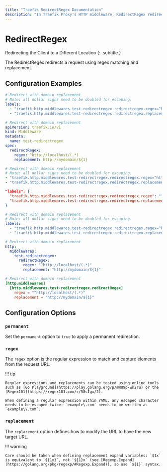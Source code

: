 ```yaml
---
title: "Traefik RedirectRegex Documentation"
description: "In Traefik Proxy's HTTP middleware, RedirectRegex redirecting clients to different locations. Read the technical documentation."
---
```


# RedirectRegex

Redirecting the Client to a Different Location
{: .subtitle }

<!--
TODO: add schema
-->

The RedirectRegex redirects a request using regex matching and replacement.

## Configuration Examples

```yaml tab="Docker"
# Redirect with domain replacement
# Note: all dollar signs need to be doubled for escaping.
labels:
  - "traefik.http.middlewares.test-redirectregex.redirectregex.regex=^http://localhost/(.*)"
  - "traefik.http.middlewares.test-redirectregex.redirectregex.replacement=http://mydomain/$${1}"
```

```yaml tab="Kubernetes"
# Redirect with domain replacement
apiVersion: traefik.io/v1
kind: Middleware
metadata:
  name: test-redirectregex
spec:
  redirectRegex:
    regex: ^http://localhost/(.*)
    replacement: http://mydomain/${1}
```

```yaml tab="Consul Catalog"
# Redirect with domain replacement
# Note: all dollar signs need to be doubled for escaping.
- "traefik.http.middlewares.test-redirectregex.redirectregex.regex=^http://localhost/(.*)"
- "traefik.http.middlewares.test-redirectregex.redirectregex.replacement=http://mydomain/$${1}"
```

```json tab="Marathon"
"labels": {
  "traefik.http.middlewares.test-redirectregex.redirectregex.regex": "^http://localhost/(.*)",
  "traefik.http.middlewares.test-redirectregex.redirectregex.replacement": "http://mydomain/${1}"
}
```

```yaml tab="Rancher"
# Redirect with domain replacement
# Note: all dollar signs need to be doubled for escaping.
labels:
  - "traefik.http.middlewares.test-redirectregex.redirectregex.regex=^http://localhost/(.*)"
  - "traefik.http.middlewares.test-redirectregex.redirectregex.replacement=http://mydomain/$${1}"
```

```yaml tab="File (YAML)"
# Redirect with domain replacement
http:
  middlewares:
    test-redirectregex:
      redirectRegex:
        regex: "^http://localhost/(.*)"
        replacement: "http://mydomain/${1}"
```

```toml tab="File (TOML)"
# Redirect with domain replacement
[http.middlewares]
  [http.middlewares.test-redirectregex.redirectRegex]
    regex = "^http://localhost/(.*)"
    replacement = "http://mydomain/${1}"
```

## Configuration Options

### `permanent`

Set the `permanent` option to `true` to apply a permanent redirection.

### `regex`

The `regex` option is the regular expression to match and capture elements from the request URL.

!!! tip

    Regular expressions and replacements can be tested using online tools such as [Go Playground](https://play.golang.org/p/mWU9p-wk2ru) or the [Regex101](https://regex101.com/r/58sIgx/2).

    When defining a regular expression within YAML, any escaped character needs to be escaped twice: `example\.com` needs to be written as `example\\.com`.

### `replacement`

The `replacement` option defines how to modify the URL to have the new target URL.

!!! warning

    Care should be taken when defining replacement expand variables: `$1x` is equivalent to `${1x}`, not `${1}x` (see [Regexp.Expand](https://golang.org/pkg/regexp/#Regexp.Expand)), so use `${1}` syntax.
